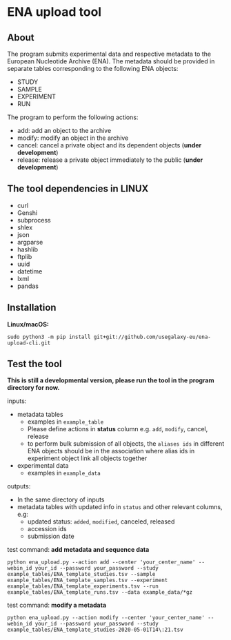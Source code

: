 # ENA upload tool

## About

The program submits experimental data and respective metadata to the European Nucleotide Archive (ENA). The metadata should be provided in separate tables corresponding to the following ENA objects:

* STUDY
* SAMPLE
* EXPERIMENT
* RUN

The program to perform the following actions:

* add: add an object to the archive
* modify: modify an object in the archive
* cancel: cancel a private object and its dependent objects (**under development**)
* release: release a private object immediately to the public (**under development**)

## The tool dependencies in LINUX

* curl
* Genshi
* subprocess
* shlex
* json
* argparse
* hashlib
* ftplib
* uuid
* datetime
* lxml
* pandas

## Installation

**Linux/macOS:**
```
sudo python3 -m pip install git+git://github.com/usegalaxy-eu/ena-upload-cli.git
```

## Test the tool

**This is still a developmental version, please run the tool in the program directory for now.**

inputs:
* metadata tables
  * examples in `example_table`
  * Please define actions in **status** column e.g. `add`, `modify`, cancel, release
  * to perform bulk submission of all objects, the `aliases ids` in different ENA objects should be in the association where alias ids in experiment object link all objects together
* experimental data
  * examples in `example_data`

outputs:
* In the same directory of inputs
* metadata tables with updated info in `status` and other relevant columns, e.g:
  * updated status: `added`, `modified`, canceled, released
  * accession ids
  * submission date

test command: **add metadata and sequence data**

 `python ena_upload.py --action add --center 'your_center_name' --webin_id your_id --password your_password --study example_tables/ENA_template_studies.tsv --sample example_tables/ENA_template_samples.tsv --experiment example_tables/ENA_template_experiments.tsv --run example_tables/ENA_template_runs.tsv --data example_data/*gz`

 test command: **modify a metadata**

 `python ena_upload.py --action modify --center 'your_center_name' --webin_id your_id --password your_password --study example_tables/ENA_template_studies-2020-05-01T14\:21.tsv`
